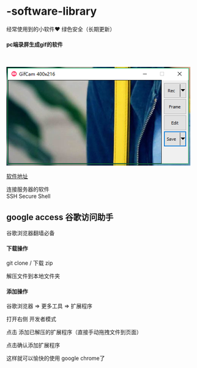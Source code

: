 ﻿# -software-library
经常使用到的小软件❤ 绿色安全（长期更新）
<br>

#### pc端录屏生成gif的软件
<br>

![image](https://github.com/meng-coke/-software-library/blob/master/img/gif.png)


[软件地址](https://github.com/meng-coke/-software-library/tree/master/gif%E7%94%9F%E6%88%90)


连接服务器的软件 
<br>
SSH Secure Shell




##  google access  谷歌访问助手


谷歌浏览器翻墙必备


#### 下载操作


git clone  / 下载 zip


解压文件到本地文件夹



#### 添加操作


谷歌浏览器 => 更多工具 => 扩展程序


打开右侧 开发者模式


点击 添加已解压的扩展程序（直接手动拖拽文件到页面）


点击确认添加扩展程序


这样就可以愉快的使用 google chrome了